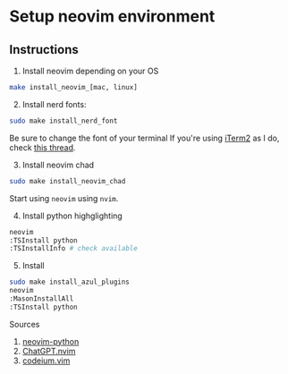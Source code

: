 # Setup neovim environment


## Instructions

1. Install neovim depending on your OS

```bash
make install_neovim_[mac, linux]
```

2. Install nerd fonts:

```bash
sudo make install_nerd_font
```

Be sure to change the font of your terminal
If you're using [iTerm2](https://iterm2.com/) as I do, check [this thread](https://stackoverflow.com/questions/72184554/how-to-fix-nvchad-not-displaying-icons).


3. Install neovim chad

```bash
sudo make install_neovim_chad 
```

Start using `neovim` using `nvim`.

4. Install python highglighting

```bash
neovim
:TSInstall python
:TSInstallInfo # check available
```

5. Install 

```bash
sudo make install_azul_plugins
neovim
:MasonInstallAll
:TSInstall python
```

Sources

1. [neovim-python](https://github.com/dreamsofcode-io/neovim-python)
2. [ChatGPT.nvim](https://github.com/jackMort/ChatGPT.nvim)
3. [codeium.vim](https://github.com/Exafunction/codeium.vim)

